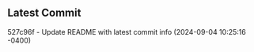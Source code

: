 
## Latest Commit
527c96f - Update README with latest commit info (2024-09-04 10:25:16 -0400) <Yunxi-Zhou>
